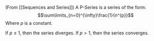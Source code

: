(From [[Sequences and Series]])
A P-Series is a series of the form:
$$\sum\limits_{n=0}^{\infty}\frac{1}{n^{p}}$$
Where $p$ is a constant. 

If $p\leq 1$, then the series diverges.
If $p>1$, then the series converges.